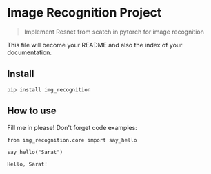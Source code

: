 # Image Recognition Project
> Implement Resnet from scatch in pytorch for image recognition


This file will become your README and also the index of your documentation.

## Install

`pip install img_recognition`

## How to use

Fill me in please! Don't forget code examples:

```
from img_recognition.core import say_hello
```

```
say_hello("Sarat")
```

    Hello, Sarat!
    
